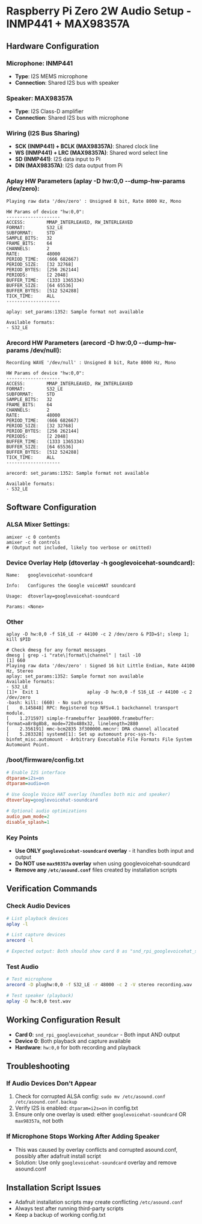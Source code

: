 # Raspberry Pi Zero 2W Audio Setup - INMP441 + MAX98357A

## Hardware Configuration

### Microphone: INMP441

- **Type**: I2S MEMS microphone
- **Connection**: Shared I2S bus with speaker

### Speaker: MAX98357A

- **Type**: I2S Class-D amplifier
- **Connection**: Shared I2S bus with microphone

### Wiring (I2S Bus Sharing)

- **SCK (INMP441) + BCLK (MAX98357A)**: Shared clock line
- **WS (INMP441) + LRC (MAX98357A)**: Shared word select line
- **SD (INMP441)**: I2S data input to Pi
- **DIN (MAX98357A)**: I2S data output from Pi

### Aplay HW Parameters (aplay -D hw:0,0 --dump-hw-params /dev/zero):

```
Playing raw data '/dev/zero' : Unsigned 8 bit, Rate 8000 Hz, Mono

HW Params of device "hw:0,0":
--------------------
ACCESS:        MMAP_INTERLEAVED, RW_INTERLEAVED
FORMAT:        S32_LE
SUBFORMAT:     STD
SAMPLE_BITS:   32
FRAME_BITS:    64
CHANNELS:      2
RATE:          48000
PERIOD_TIME:   (666 682667)
PERIOD_SIZE:   [32 32768]
PERIOD_BYTES:  [256 262144]
PERIODS:       [2 2048]
BUFFER_TIME:   (1333 1365334)
BUFFER_SIZE:   [64 65536]
BUFFER_BYTES:  [512 524288]
TICK_TIME:     ALL
--------------------

aplay: set_params:1352: Sample format not available

Available formats:
- S32_LE
```

### Arecord HW Parameters (arecord -D hw:0,0 --dump-hw-params /dev/null):

```
Recording WAVE '/dev/null' : Unsigned 8 bit, Rate 8000 Hz, Mono

HW Params of device "hw:0,0":
--------------------
ACCESS:        MMAP_INTERLEAVED, RW_INTERLEAVED
FORMAT:        S32_LE
SUBFORMAT:     STD
SAMPLE_BITS:   32
FRAME_BITS:    64
CHANNELS:      2
RATE:          48000
PERIOD_TIME:   (666 682667)
PERIOD_SIZE:   [32 32768]
PERIOD_BYTES:  [256 262144]
PERIODS:       [2 2048]
BUFFER_TIME:   (1333 1365334)
BUFFER_SIZE:   [64 65536]
BUFFER_BYTES:  [512 524288]
TICK_TIME:     ALL
--------------------

arecord: set_params:1352: Sample format not available

Available formats:
- S32_LE
```

## Software Configuration

### ALSA Mixer Settings:

```
amixer -c 0 contents
amixer -c 0 controls
# (Output not included, likely too verbose or omitted)
```

### Device Overlay Help (dtoverlay -h googlevoicehat-soundcard):

```
Name:   googlevoicehat-soundcard

Info:   Configures the Google voiceHAT soundcard

Usage:  dtoverlay=googlevoicehat-soundcard

Params: <None>

```

### Other

```
aplay -D hw:0,0 -f S16_LE -r 44100 -c 2 /dev/zero & PID=$!; sleep 1; kill $PID

# Check dmesg for any format messages
dmesg | grep -i "rate\|format\|channel" | tail -10
[1] 660
Playing raw data '/dev/zero' : Signed 16 bit Little Endian, Rate 44100 Hz, Stereo
aplay: set_params:1352: Sample format non available
Available formats:
- S32_LE
[1]+  Exit 1                  aplay -D hw:0,0 -f S16_LE -r 44100 -c 2 /dev/zero
-bash: kill: (660) - No such process
[    0.145848] RPC: Registered tcp NFSv4.1 backchannel transport module.
[    1.271597] simple-framebuffer 1eaa9000.framebuffer: format=a8r8g8b8, mode=720x480x32, linelength=2880
[    2.356191] mmc-bcm2835 3f300000.mmcnr: DMA channel allocated
[    5.283328] systemd[1]: Set up automount proc-sys-fs-binfmt_misc.automount - Arbitrary Executable File Formats File System Automount Point.
```

### /boot/firmware/config.txt

```ini
# Enable I2S interface
dtparam=i2s=on
dtparam=audio=on

# Use Google Voice HAT overlay (handles both mic and speaker)
dtoverlay=googlevoicehat-soundcard

# Optional audio optimizations
audio_pwm_mode=2
disable_splash=1
```

### Key Points

- **Use ONLY `googlevoicehat-soundcard` overlay** - it handles both input and output
- **Do NOT use `max98357a` overlay** when using googlevoicehat-soundcard
- **Remove any `/etc/asound.conf`** files created by installation scripts

## Verification Commands

### Check Audio Devices

```bash
# List playback devices
aplay -l

# List capture devices
arecord -l

# Expected output: Both should show card 0 as "snd_rpi_googlevoicehat_soundcar"
```

### Test Audio

```bash
# Test microphone
arecord -D plughw:0,0 -f S32_LE -r 48000 -c 2 -V stereo recording.wav

# Test speaker (playback)
aplay -D hw:0,0 test.wav
```

## Working Configuration Result

- **Card 0**: `snd_rpi_googlevoicehat_soundcar` - Both input AND output
- **Device 0**: Both playback and capture available
- **Hardware**: `hw:0,0` for both recording and playback

## Troubleshooting

### If Audio Devices Don't Appear

1. Check for corrupted ALSA config: `sudo mv /etc/asound.conf /etc/asound.conf.backup`
2. Verify I2S is enabled: `dtparam=i2s=on` in config.txt
3. Ensure only one overlay is used: either `googlevoicehat-soundcard` OR `max98357a`, not both

### If Microphone Stops Working After Adding Speaker

- This was caused by overlay conflicts and corrupted asound.conf, possibly after adafruit install script
- Solution: Use only `googlevoicehat-soundcard` overlay and remove asound.conf

## Installation Script Issues

- Adafruit installation scripts may create conflicting `/etc/asound.conf`
- Always test after running third-party scripts
- Keep a backup of working config.txt
